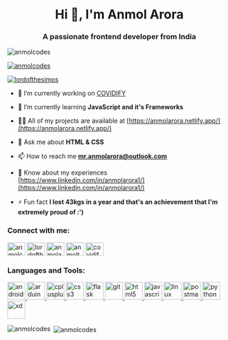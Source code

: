 <h1 align="center">Hi 👋, I'm Anmol Arora</h1>
<h3 align="center">A passionate frontend developer from India</h3>

<p align="left"> <img src="https://komarev.com/ghpvc/?username=anmolcodes&label=Profile%20views&color=0e75b6&style=flat" alt="anmolcodes" /> </p>

<p align="left"> <a href="https://github.com/ryo-ma/github-profile-trophy"><img src="https://github-profile-trophy.vercel.app/?username=anmolcodes" alt="anmolcodes" /></a> </p>

<p align="left"> <a href="https://twitter.com/lordofthesimps" target="blank"><img src="https://img.shields.io/twitter/follow/lordofthesimpls?logo=twitter&style=for-the-badge" alt="lordofthesimps" /></a> </p>

- 🔭 I’m currently working on [COVIDIFY](https://covidify.netlify.app/)

- 🌱 I’m currently learning **JavaScript and it's Frameworks**

- 👨‍💻 All of my projects are available at [https://anmolarora.netlify.app/](https://anmolarora.netlify.app/)

- 💬 Ask me about **HTML & CSS**

- 📫 How to reach me **mr.anmolarora@outlook.com**

- 📄 Know about my experiences [https://www.linkedin.com/in/anmolarora1/](https://www.linkedin.com/in/anmolarora1/)

- ⚡ Fun fact **I lost 43kgs in a year and that's an achievement that I'm extremely proud of :')**

<h3 align="left">Connect with me:</h3>
<p align="left">
<a href="https://dev.to/anmolcodes" target="blank"><img align="center" src="https://cdn.jsdelivr.net/npm/simple-icons@3.0.1/icons/dev-dot-to.svg" alt="anmolcodes" height="30" width="40" /></a>
<a href="https://twitter.com/lordofthesimps" target="blank"><img align="center" src="https://cdn.jsdelivr.net/npm/simple-icons@3.0.1/icons/twitter.svg" alt="lordofthesimps" height="30" width="40" /></a>
<a href="https://linkedin.com/in/anmolarora1" target="blank"><img align="center" src="https://cdn.jsdelivr.net/npm/simple-icons@3.0.1/icons/linkedin.svg" alt="anmolarora1" height="30" width="40" /></a>
<a href="https://instagram.com/anmoltookthese" target="blank"><img align="center" src="https://cdn.jsdelivr.net/npm/simple-icons@3.0.1/icons/instagram.svg" alt="anmoltookthese" height="30" width="40" /></a>
<a href="https://www.youtube.com/channel/UC6G3_OTh4k3YPE1iGaI3RRA" target="blank"><img align="center" src="https://cdn.jsdelivr.net/npm/simple-icons@3.0.1/icons/youtube.svg" alt="covidify" height="30" width="40" /></a>
</p>

<h3 align="left">Languages and Tools:</h3>
<p align="left"> <a href="https://developer.android.com" target="_blank"> <img src="https://cdn4.iconfinder.com/data/icons/logos-3/228/android-512.png" alt="android" width="40" height="40"/> </a> <a href="https://www.arduino.cc/" target="_blank"> <img src="https://cdn.worldvectorlogo.com/logos/arduino-1.svg" alt="arduino" width="40" height="40"/> </a> <a href="https://www.w3schools.com/cpp/" target="_blank"> <img src="https://i.pinimg.com/originals/99/f8/87/99f887833c475448723d3c9ac16c179b.png" alt="cplusplus" width="40" height="40"/> </a> <a href="https://www.w3schools.com/css/" target="_blank"> <img src="https://cdn.pixabay.com/photo/2017/08/05/11/16/logo-2582747_960_720.png" alt="css3" width="40" height="40"/> </a> <a href="https://flask.palletsprojects.com/" target="_blank"> <img src="https://www.vectorlogo.zone/logos/pocoo_flask/pocoo_flask-icon.svg" alt="flask" width="40" height="40"/> </a> <a href="https://git-scm.com/" target="_blank"> <img src="https://www.vectorlogo.zone/logos/git-scm/git-scm-icon.svg" alt="git" width="40" height="40"/> </a> <a href="https://www.w3.org/html/" target="_blank"> <img src="https://rapidapi.com/blog/wp-content/uploads/2018/06/logo-2582748_640.png" alt="html5" width="40" height="40"/> </a> <a href="https://developer.mozilla.org/en-US/docs/Web/JavaScript" target="_blank"> <img src="https://library.kissclipart.com/20181222/roq/kissclipart-js-icon-png-clipart-javascript-computer-icons-17798e7f40a26d8f.png" alt="javascript" width="40" height="40"/> </a> <a href="https://www.linux.org/" target="_blank"> <img src="https://1000logos.net/wp-content/uploads/2017/03/LINUX-LOGO.png" alt="linux" width="40" height="40"/> </a> <a href="https://postman.com" target="_blank"> <img src="https://www.vectorlogo.zone/logos/getpostman/getpostman-icon.svg" alt="postman" width="40" height="40"/> </a> <a href="https://www.python.org" target="_blank"> <img src="https://upload.wikimedia.org/wikipedia/commons/thumb/c/c3/Python-logo-notext.svg/768px-Python-logo-notext.svg.png" alt="python" width="40" height="40"/> </a> <a href="https://www.adobe.com/products/xd.html" target="_blank"> <img src="https://cdn.worldvectorlogo.com/logos/adobe-xd.svg" alt="xd" width="40" height="40"/> </a> </p>

<p><img align="left" src="https://github-readme-stats.vercel.app/api/top-langs?username=anmolcodes&show_icons=true&locale=en&layout=compact" alt="anmolcodes" /></p>

<p>&nbsp;<img align="center" src="https://github-readme-stats.vercel.app/api?username=anmolcodes&show_icons=true&locale=en" alt="anmolcodes" /></p>
